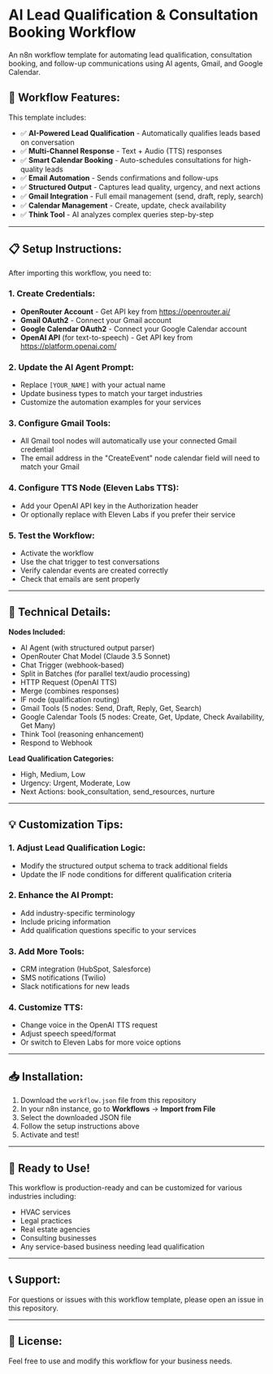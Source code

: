# AI Lead Qualification & Consultation Booking Workflow

An n8n workflow template for automating lead qualification, consultation booking, and follow-up communications using AI agents, Gmail, and Google Calendar.

## 🎯 **Workflow Features:**

This template includes:

- ✅ **AI-Powered Lead Qualification** - Automatically qualifies leads based on conversation
- ✅ **Multi-Channel Response** - Text + Audio (TTS) responses
- ✅ **Smart Calendar Booking** - Auto-schedules consultations for high-quality leads
- ✅ **Email Automation** - Sends confirmations and follow-ups
- ✅ **Structured Output** - Captures lead quality, urgency, and next actions
- ✅ **Gmail Integration** - Full email management (send, draft, reply, search)
- ✅ **Calendar Management** - Create, update, check availability
- ✅ **Think Tool** - AI analyzes complex queries step-by-step

---

## 📋 **Setup Instructions:**

After importing this workflow, you need to:

### 1. **Create Credentials:**
   - **OpenRouter Account** - Get API key from https://openrouter.ai/
   - **Gmail OAuth2** - Connect your Gmail account
   - **Google Calendar OAuth2** - Connect your Google Calendar account
   - **OpenAI API** (for text-to-speech) - Get API key from https://platform.openai.com/

### 2. **Update the AI Agent Prompt:**
   - Replace `[YOUR_NAME]` with your actual name
   - Update business types to match your target industries
   - Customize the automation examples for your services

### 3. **Configure Gmail Tools:**
   - All Gmail tool nodes will automatically use your connected Gmail credential
   - The email address in the "CreateEvent" node calendar field will need to match your Gmail

### 4. **Configure TTS Node (Eleven Labs TTS):**
   - Add your OpenAI API key in the Authorization header
   - Or optionally replace with Eleven Labs if you prefer their service

### 5. **Test the Workflow:**
   - Activate the workflow
   - Use the chat trigger to test conversations
   - Verify calendar events are created correctly
   - Check that emails are sent properly

---

## 🔧 **Technical Details:**

**Nodes Included:**
- AI Agent (with structured output parser)
- OpenRouter Chat Model (Claude 3.5 Sonnet)
- Chat Trigger (webhook-based)
- Split in Batches (for parallel text/audio processing)
- HTTP Request (OpenAI TTS)
- Merge (combines responses)
- IF node (qualification routing)
- Gmail Tools (5 nodes: Send, Draft, Reply, Get, Search)
- Google Calendar Tools (5 nodes: Create, Get, Update, Check Availability, Get Many)
- Think Tool (reasoning enhancement)
- Respond to Webhook

**Lead Qualification Categories:**
- High, Medium, Low
- Urgency: Urgent, Moderate, Low
- Next Actions: book_consultation, send_resources, nurture

---

## 💡 **Customization Tips:**

### 1. **Adjust Lead Qualification Logic:**
   - Modify the structured output schema to track additional fields
   - Update the IF node conditions for different qualification criteria

### 2. **Enhance the AI Prompt:**
   - Add industry-specific terminology
   - Include pricing information
   - Add qualification questions specific to your services

### 3. **Add More Tools:**
   - CRM integration (HubSpot, Salesforce)
   - SMS notifications (Twilio)
   - Slack notifications for new leads

### 4. **Customize TTS:**
   - Change voice in the OpenAI TTS request
   - Adjust speech speed/format
   - Or switch to Eleven Labs for more voice options

---

## 📥 **Installation:**

1. Download the `workflow.json` file from this repository
2. In your n8n instance, go to **Workflows** → **Import from File**
3. Select the downloaded JSON file
4. Follow the setup instructions above
5. Activate and test!

---

## 🚀 **Ready to Use!**

This workflow is production-ready and can be customized for various industries including:
- HVAC services
- Legal practices
- Real estate agencies
- Consulting businesses
- Any service-based business needing lead qualification

---

## 📞 **Support:**

For questions or issues with this workflow template, please open an issue in this repository.

---

## 📄 **License:**

Feel free to use and modify this workflow for your business needs.
